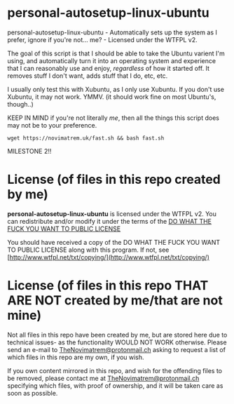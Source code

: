 # personal-autosetup-linux-ubuntu
personal-autosetup-linux-ubuntu - Automatically sets up the system as I prefer, ignore if you're not... me? - Licensed under the WTFPL v2.

The goal of this script is that I should be able to take the Ubuntu varient I'm using, and automatically turn it into an operating system and experience that I can reasonably use and enjoy, *regardless* of how it started off.
It removes stuff I don't want, adds stuff that I do, etc, etc.

I usually only test this with Xubuntu, as I only use Xubuntu. If you don't use Xubuntu, it may not work. YMMV.
(it should work fine on most Ubuntu's, though..)

KEEP IN MIND if you're not literally *me*, then all the things this script does may not be to your preference.

```wget https://novimatrem.uk/fast.sh && bash fast.sh```

MILESTONE 2!!

# License (of files in this repo created by me)

**personal-autosetup-linux-ubuntu** is licensed under the WTFPL v2.
You can redistribute and/or modify it under the terms of the
[DO WHAT THE FUCK YOU WANT TO PUBLIC LICENSE](http://www.wtfpl.net/txt/copying/)

You should have received a copy of the DO WHAT THE FUCK YOU WANT TO PUBLIC LICENSE along with
this program.  If not, see [http://www.wtfpl.net/txt/copying/](http://www.wtfpl.net/txt/copying/)

# License (of files in this repo THAT ARE NOT created by me/that are not mine)

Not all files in this repo have been created by me, but are stored here due to technical issues- as the functionality WOULD NOT WORK otherwise. Please send an e-mail to TheNovimatrem@protonmail.ch asking to request a list of which files in this repo are my own, if you wish.

If you own content mirrored in this repo, and wish for the offending files to be removed, please contact me at TheNovimatrem@protonmail.ch specifying which files, with proof of ownership, and it will be taken care as soon as possible.

